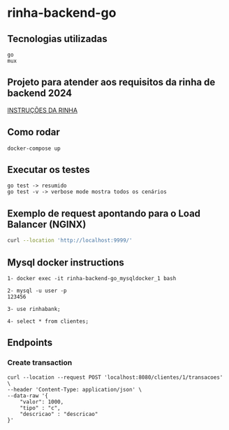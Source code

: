 # rinha-backend-go

## Tecnologias utilizadas
```
go
mux
```

## Projeto para atender aos requisitos da rinha de backend 2024
[INSTRUÇÕES DA RINHA](https://github.com/zanfranceschi/rinha-de-backend-2024-q1)

## Como rodar 
```
docker-compose up
```

## Executar os testes
```
go test -> resumido 
go test -v -> verbose mode mostra todos os cenários
```

## Exemplo de request apontando para o Load Balancer (NGINX)

```bash
curl --location 'http://localhost:9999/'
````

## Mysql docker instructions
```
1- docker exec -it rinha-backend-go_mysqldocker_1 bash

2- mysql -u user -p
123456

3- use rinhabank;

4- select * from clientes;
```

## Endpoints


### Create transaction
```
curl --location --request POST 'localhost:8080/clientes/1/transacoes' \
--header 'Content-Type: application/json' \
--data-raw '{
    "valor": 1000,
    "tipo" : "c",
    "descricao" : "descricao"
}'
````
